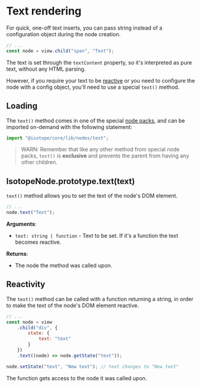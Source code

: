 # Text rendering

For quick, one-off text inserts, you can pass string instead of a configuration object during the node creation.

```javascript
// ...
const node = view.child("span", "Text");
```

The text is set through the `textContent` property, so it's interpreted as pure text, without any HTML parsing.

However, if you require your text to be [reactive](./reactivity.md) or you need to configure the node with a config object, you'll need to use a special `text()` method.

## Loading

The `text()` method comes in one of the special [node packs](./node-packs.md), and can be imported on-demand with the following statement:

```javascript
import "@isotope/core/lib/nodes/text";
```

> WARN: Remember that like any other method from special node packs, `text()` is **exclusive** and prevents the parent from having any other children.

## IsotopeNode.prototype.text(text)

`text()` method allows you to set the text of the node's DOM element.

```javascript
// ...
node.text("Text");
```

**Arguments**:

- `text: string | function` - Text to be set. If it's a function the text becomes reactive.

**Returns**:

- The node the method was called upon.

## Reactivity

The `text()` method can be called with a function returning a string, in order to make the text of the node's DOM element reactive.

```javascript
// ...
const node = view
    .child("div", {
        state: {
            text: "text"
        }
    })
    .text((node) => node.getState("text"));

node.setState("text", "New text"); // text changes to "New text"
```

The function gets access to the node it was called upon.
